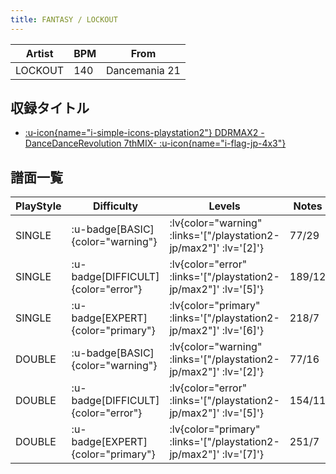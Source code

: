 ```yaml
---
title: FANTASY / LOCKOUT
---
```


|Artist|BPM|From|
|------|---|----|
|LOCKOUT|140|Dancemania 21|

## 収録タイトル

- [ :u-icon{name="i-simple-icons-playstation2"} DDRMAX2 -DanceDanceRevolution 7thMIX- :u-icon{name="i-flag-jp-4x3"} ](/playstation2-jp/max2)

## 譜面一覧

|PlayStyle|Difficulty|Levels|Notes|Movie|
|---------|----------|------|-----|-----|
|SINGLE| :u-badge[BASIC]{color="warning"} | :lv{color="warning" :links='["/playstation2-jp/max2"]' :lv='[2]'} |77/29||
|SINGLE| :u-badge[DIFFICULT]{color="error"} | :lv{color="error" :links='["/playstation2-jp/max2"]' :lv='[5]'} |189/12||
|SINGLE| :u-badge[EXPERT]{color="primary"} | :lv{color="primary" :links='["/playstation2-jp/max2"]' :lv='[6]'} |218/7||
|DOUBLE| :u-badge[BASIC]{color="warning"} | :lv{color="warning" :links='["/playstation2-jp/max2"]' :lv='[2]'} |77/16||
|DOUBLE| :u-badge[DIFFICULT]{color="error"} | :lv{color="error" :links='["/playstation2-jp/max2"]' :lv='[5]'} |154/11||
|DOUBLE| :u-badge[EXPERT]{color="primary"} | :lv{color="primary" :links='["/playstation2-jp/max2"]' :lv='[7]'} |251/7||
